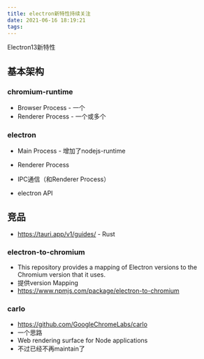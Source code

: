 ```yaml
---
title: electron新特性持续关注
date: 2021-06-16 18:19:21
tags:
---
```

Electron13新特性

## 基本架构
### chromium-runtime
- Browser Process - 一个
- Renderer Process - 一个或多个

### electron
- Main Process - 增加了nodejs-runtime
- Renderer Process

- IPC通信（和Renderer Process）
- electron API



## 竞品
- https://tauri.app/v1/guides/ - Rust

### electron-to-chromium
- This repository provides a mapping of Electron versions to the Chromium version that it uses.
- 提供version Mapping
- https://www.npmjs.com/package/electron-to-chromium


### carlo
- https://github.com/GoogleChromeLabs/carlo
- 一个思路
- Web rendering surface for Node applications
- 不过已经不再maintain了